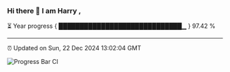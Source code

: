 ### Hi there 👋 I am Harry , 

⏳ Year progress { █████████████████████████████▁ } 97.42 %

---

⏰ Updated on Sun, 22 Dec 2024 13:02:04 GMT

![Progress Bar CI](https://github.com/duykhang68/duykhang68/workflows/Progress%20Bar%20CI/badge.svg)
